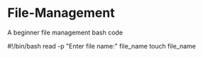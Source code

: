# File-Management
A beginner file management bash code

#!/bin/bash
read -p "Enter file name:" file_name
touch file_name


